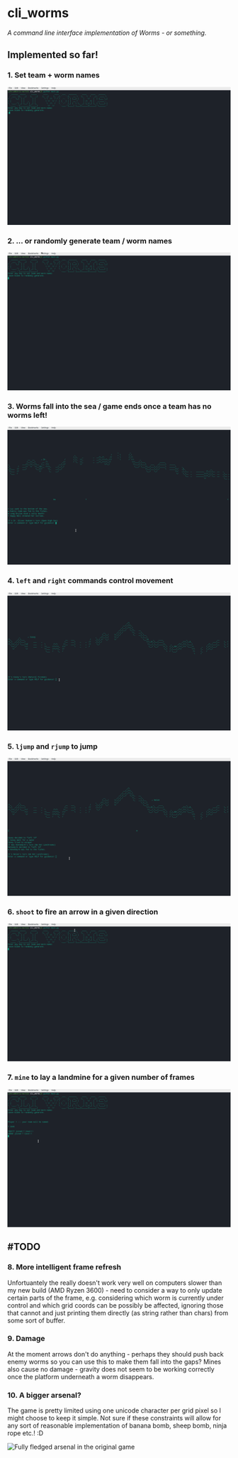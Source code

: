 # cli_worms

*A command line interface implementation of Worms - or something.*

## Implemented so far!

### 1. Set team + worm names

![Setting team / worm names](images/set_team_names.gif)

### 2. ... or randomly generate team / worm names

![Randomly generating team / worm names](images/random_names.gif)

### 3. Worms fall into the sea / game ends once a team has no worms left!

![End game condition](images/end_game_condition.gif)

### 4. `left` and `right` commands control movement

![left and right commands in action](images/left_right_command.gif)

### 5. `ljump` and `rjump` to jump

![jjump and rjump commands in action](images/ljump_rjump_commands.gif)

### 6. `shoot` to fire an arrow in a given direction

![shoot command in action](images/shoot_command.gif)

### 7. `mine` to lay a landmine for a given number of frames

![mine command in action](images/mine_command.gif)

## #TODO

### 8. More intelligent frame refresh

Unfortuantely the really doesn't work very well on computers slower than my new build (AMD Ryzen 3600) - need to consider a way to only update certain parts of the frame, e.g. considering which worm is currently under control and which grid coords can be possibly be affected, ignoring those that cannot and just printing them directly (as string rather than chars) from some sort of buffer.

### 9. Damage

At the moment arrows don't do anything - perhaps they should push back enemy worms so you can use this to make them fall into the gaps? Mines also cause no damage - gravity does not seem to be working correctly once the platform underneath a worm disappears.

### 10. A bigger arsenal?

The game is pretty limited using one unicode character per grid pixel so I might choose to keep it simple. Not sure if these constraints will allow for any sort of reasonable implementation of banana bomb, sheep bomb, ninja rope etc.! :D

![Fully fledged arsenal in the original game](https://66.media.tumblr.com/41116d6c3facaa57976f9c3d0dcbb508/tumblr_nuwadjHK3z1skasmxo1_500.gif)